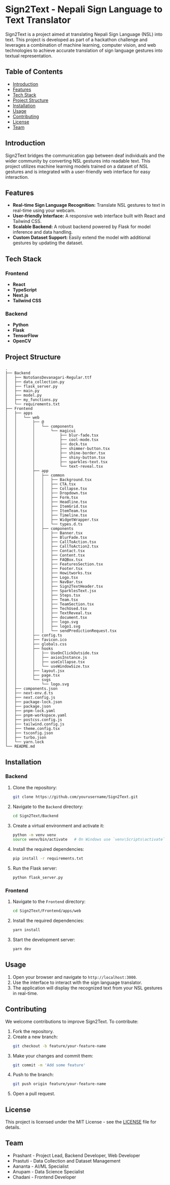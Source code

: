 # Sign2Text - Nepali Sign Language to Text Translator

Sign2Text is a project aimed at translating Nepali Sign Language (NSL) into text. This project is developed as part of a hackathon challenge and leverages a combination of machine learning, computer vision, and web technologies to achieve accurate translation of sign language gestures into textual representation.

## Table of Contents

- [Introduction](#introduction)
- [Features](#features)
- [Tech Stack](#tech-stack)
- [Project Structure](#project-structure)
- [Installation](#installation)
- [Usage](#usage)
- [Contributing](#contributing)
- [License](#license)
- [Team](#team)

## Introduction

Sign2Text bridges the communication gap between deaf individuals and the wider community by converting NSL gestures into readable text. This project utilizes machine learning models trained on a dataset of NSL gestures and is integrated with a user-friendly web interface for easy interaction.

## Features

- **Real-time Sign Language Recognition:** Translate NSL gestures to text in real-time using your webcam.
- **User-friendly Interface:** A responsive web interface built with React and Tailwind CSS.
- **Scalable Backend:** A robust backend powered by Flask for model inference and data handling.
- **Custom Dataset Support:** Easily extend the model with additional gestures by updating the dataset.

## Tech Stack

### Frontend

- **React**
- **TypeScript**
- **Next.js**
- **Tailwind CSS**

### Backend

- **Python**
- **Flask**
- **TensorFlow**
- **OpenCV**

## Project Structure

```
.
├── Backend
│   ├── NotoSansDevanagari-Regular.ttf
│   ├── data_collection.py
│   ├── flask_server.py
│   ├── main.py
│   ├── model.py
│   ├── my_functions.py
│   └── requirements.txt
├── Frontend
│   ├── apps
│   │   └── web
│   │       ├── @
│   │       │   └── components
│   │       │       └── magicui
│   │       │           ├── blur-fade.tsx
│   │       │           ├── cool-mode.tsx
│   │       │           ├── dock.tsx
│   │       │           ├── shimmer-button.tsx
│   │       │           ├── shine-border.tsx
│   │       │           ├── shiny-button.tsx
│   │       │           ├── sparkles-text.tsx
│   │       │           └── text-reveal.tsx
│   │       ├── app
│   │       │   ├── common
│   │       │   │   ├── Background.tsx
│   │       │   │   ├── CTA.tsx
│   │       │   │   ├── Collapse.tsx
│   │       │   │   ├── Dropdown.tsx
│   │       │   │   ├── Form.tsx
│   │       │   │   ├── Headline.tsx
│   │       │   │   ├── ItemGrid.tsx
│   │       │   │   ├── ItemTeam.tsx
│   │       │   │   ├── Timeline.tsx
│   │       │   │   ├── WidgetWrapper.tsx
│   │       │   │   └── types.d.ts
│   │       │   ├── components
│   │       │   │   ├── Banner.tsx
│   │       │   │   ├── BlurFade.tsx
│   │       │   │   ├── CallToAction.tsx
│   │       │   │   ├── CallToAction2.tsx
│   │       │   │   ├── Contact.tsx
│   │       │   │   ├── Content.tsx
│   │       │   │   ├── FAQBox.tsx
│   │       │   │   ├── FeaturesSection.tsx
│   │       │   │   ├── Footer.tsx
│   │       │   │   ├── Howitworks.tsx
│   │       │   │   ├── Logo.tsx
│   │       │   │   ├── NavBar.tsx
│   │       │   │   ├── Sign2TextHeader.tsx
│   │       │   │   ├── SparklesText.jsx
│   │       │   │   ├── Steps.tsx
│   │       │   │   ├── Team.tsx
│   │       │   │   ├── TeamSection.tsx
│   │       │   │   ├── TechUsed.tsx
│   │       │   │   ├── TextReveal.tsx
│   │       │   │   ├── document.tsx
│   │       │   │   ├── logo.svg
│   │       │   │   ├── logo1.svg
│   │       │   │   └── sendPredictionRequest.tsx
│   │       ├── config.ts
│   │       ├── favicon.ico
│   │       ├── globals.css
│   │       ├── hooks
│   │       │   ├── UseOnClickOutside.tsx
│   │       │   ├── axiosInstance.js
│   │       │   ├── useCollapse.tsx
│   │       │   └── useWindowSize.tsx
│   │       ├── layout.jsx
│   │       ├── page.tsx
│   │       └── svgs
│   │           └── logo.svg
│   ├── components.json
│   ├── next-env.d.ts
│   ├── next.config.js
│   ├── package-lock.json
│   ├── package.json
│   ├── pnpm-lock.yaml
│   ├── pnpm-workspace.yaml
│   ├── postcss.config.js
│   ├── tailwind.config.js
│   ├── theme.config.tsx
│   ├── tsconfig.json
│   ├── turbo.json
│   └── yarn.lock
└── README.md
```

## Installation

### Backend

1. Clone the repository:
   ```sh
   git clone https://github.com/yourusername/Sign2Text.git
   ```
2. Navigate to the `Backend` directory:
   ```sh
   cd Sign2Text/Backend
   ```
3. Create a virtual environment and activate it:
   ```sh
   python -m venv venv
   source venv/bin/activate   # On Windows use `venv\Scripts\activate`
   ```
4. Install the required dependencies:
   ```sh
   pip install -r requirements.txt
   ```
5. Run the Flask server:
   ```sh
   python flask_server.py
   ```

### Frontend

1. Navigate to the `Frontend` directory:
   ```sh
   cd Sign2Text/Frontend/apps/web
   ```
2. Install the required dependencies:
   ```sh
   yarn install
   ```
3. Start the development server:
   ```sh
   yarn dev
   ```

## Usage

1. Open your browser and navigate to `http://localhost:3000`.
2. Use the interface to interact with the sign language translator.
3. The application will display the recognized text from your NSL gestures in real-time.

## Contributing

We welcome contributions to improve Sign2Text. To contribute:

1. Fork the repository.
2. Create a new branch:
   ```sh
   git checkout -b feature/your-feature-name
   ```
3. Make your changes and commit them:
   ```sh
   git commit -m 'Add some feature'
   ```
4. Push to the branch:
   ```sh
   git push origin feature/your-feature-name
   ```
5. Open a pull request.

## License

This project is licensed under the MIT License - see the [LICENSE](LICENSE) file for details.

## Team

- Prashant - Project Lead, Backend Developer, Web Developer
- Prastuti - Data Collection and Dataset Management
- Aananta - AI/ML Specialist
- Anupam - Data Science Specialist
- Chadani - Frontend Developer
